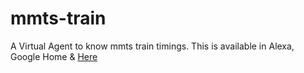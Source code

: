 # mmts-train
A Virtual Agent to know mmts train timings. This is available in Alexa, Google Home & <a href="https://mmts-train-timings.herokuapp.com/"> Here </a>
